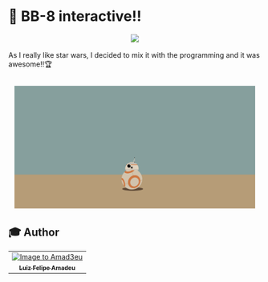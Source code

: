 # 📡 BB-8 interactive!!
<p align="center"> 
    <img src="https://logodownload.org/wp-content/uploads/2015/12/star-wars-logo-3-1.png" width="480">
</p>

As I really like star wars, I decided to mix it with the programming and it was awesome!!🏆
##
<p align="center"> 
    <img src="img/Capturar.PNG" width="480">
</p>






## :mortar_board: Author

<table align="center">
    <tr>
        <td align="center">
            <a href="https://github.com/Amad3eu">
                <img src="https://avatars.githubusercontent.com/u/85834483?v=4" width="150px;" alt="Image to Amad3eu" />
                <br />
                <sub><b>Luiz Felipe Amadeu</b></sub>
          </a>
